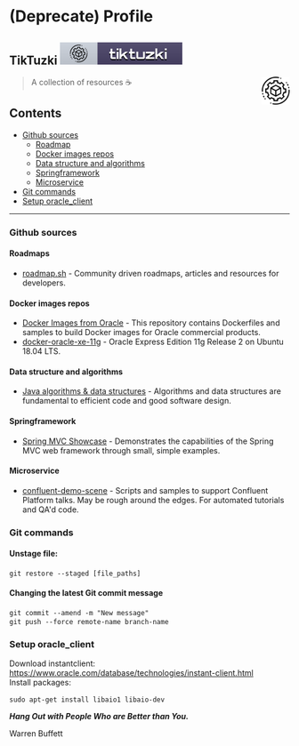 # (Deprecate) Profile
## TikTuzki [![TikTuzki](./img/tik-badge.svg)](https://github.com/TikTzuki/TikTzuki)

[<img alt="styled-components" src="./img/gear.png" height="50px" align="right"/>](https://styled-components.com)

> A collection of resources ☕

## Contents

- [Github sources](#github-sources)
    - [Roadmap](#roadmaps)
    - [Docker images repos](#docker-images-repos)
    - [Data structure and algorithms](#data-structure-and-algorithms)
    - [Springframework](#springframework)
    - [Microservice](#microservice)
- [Git commands](#git-commands)
- [Setup oracle_client](#setup-oracle_client)

---

### Github sources

#### Roadmaps

* [roadmap.sh](https://github.com/kamranahmedse/developer-roadmap) - Community driven roadmaps, articles and resources
  for developers.

#### Docker images repos

* [Docker Images from Oracle](https://github.com/oracle/docker-images) - This repository contains Dockerfiles and
  samples to build Docker images for Oracle commercial products.
* [docker-oracle-xe-11g](https://github.com/wnameless/docker-oracle-xe-11g) - Oracle Express Edition 11g Release 2 on Ubuntu 18.04 LTS.

#### Data structure and algorithms

* [Java algorithms & data structures](https://github.com/williamfiset/Algorithms) - Algorithms and data structures are
  fundamental to efficient code and good software design.

#### Springframework

* [Spring MVC Showcase](https://github.com/spring-attic/spring-mvc-showcase) - Demonstrates the capabilities of the
  Spring MVC web framework through small, simple examples.

#### Microservice

* [confluent-demo-scene](https://github.com/confluentinc/demo-scene) - Scripts and samples to support Confluent Platform
  talks. May be rough around the edges. For automated tutorials and QA'd code.

### Git commands

#### Unstage file:

```
git restore --staged [file_paths]
```

#### Changing the latest Git commit message

```
git commit --amend -m "New message"
git push --force remote-name branch-name
```

### Setup oracle_client

Download instantclient: \
https://www.oracle.com/database/technologies/instant-client.html \
Install packages:

```
sudo apt-get install libaio1 libaio-dev
```

_**Hang Out with People Who are Better than You.**_

Warren Buffett
